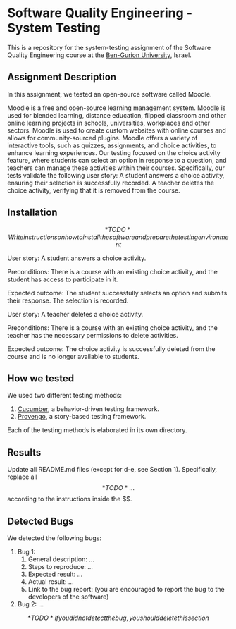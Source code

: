 # Software Quality Engineering - System Testing
This is a repository for the system-testing assignment of the Software Quality Engineering course at the [Ben-Gurion University](https://in.bgu.ac.il/), Israel.

## Assignment Description
In this assignment, we tested an open-source software called Moodle.

Moodle is a free and open-source learning management system.
Moodle is used for blended learning, distance education, flipped classroom and other online learning projects in schools, universities, workplaces and other sectors.
Moodle is used to create custom websites with online courses and allows for community-sourced plugins.
Moodle offers a variety of interactive tools, such as quizzes, assignments, and choice activities, to enhance learning experiences.
Our testing focused on the choice activity feature, where students can select an option in response to a question, and teachers can manage these activities within their courses.
Specifically, our tests validate the following user story:
A student answers a choice activity, ensuring their selection is successfully recorded.
A teacher deletes the choice activity, verifying that it is removed from the course.


## Installation
$$*TODO* Write instructions on how to install the software and prepare the testing environment$$

User story: A student answers a choice activity.

Preconditions: There is a course with an existing choice activity, and the student has access to participate in it.

Expected outcome: The student successfully selects an option and submits their response. The selection is recorded.


User story: A teacher deletes a choice activity.

Preconditions: There is a course with an existing choice activity, and the teacher has the necessary permissions to delete 
activities.

Expected outcome: The choice activity is successfully deleted from the course and is no longer available to students.

## How we tested
We used two different testing methods:
1. [Cucumber](https://cucumber.io/), a behavior-driven testing framework.
2. [Provengo](https://provengo.tech/), a story-based testing framework.

Each of the testing methods is elaborated in its own directory. 

## Results
Update all README.md files (except for d-e, see Section 1). Specifically, replace all $$*TODO*…$$ according to the instructions inside the $$.

## Detected Bugs
We detected the following bugs:

1. Bug 1: 
   1. General description: ...
   2. Steps to reproduce: ...
   3. Expected result: ...
   4. Actual result: ...
   5. Link to the bug report: (you are encouraged to report the bug to the developers of the software)
2. Bug 2: ...

$$*TODO* if you did not detect the bug, you should delete this section$$  
